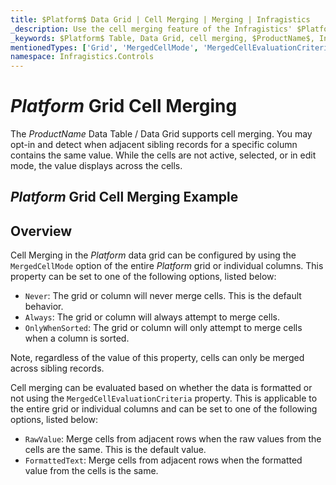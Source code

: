 ```yaml
---
title: $Platform$ Data Grid | Cell Merging | Merging | Infragistics
_description: Use the cell merging feature of the Infragistics' $Platform$ data grid to join cells with duplicate values.
_keywords: $Platform$ Table, Data Grid, cell merging, $ProductName$, Infragistics
mentionedTypes: ['Grid', 'MergedCellMode', 'MergedCellEvaluationCriteria']
namespace: Infragistics.Controls
---
```


# $Platform$ Grid Cell Merging

The $ProductName$ Data Table / Data Grid supports cell merging. You may opt-in and detect when adjacent sibling records for a specific column contains the same value. While the cells are not active, selected, or in edit mode, the value displays across the cells.

## $Platform$ Grid Cell Merging Example

<code-view style="height: 600px"
           data-demos-base-url="{environment:dvDemosBaseUrl}"
           iframe-src="{environment:dvDemosBaseUrl}/grids/data-grid-cell-merging"
           alt="$Platform$ Grid Cell Merging Example"
           github-src="grids/data-grid/cell-merging">
</code-view>

<div class="divider--half"></div>

## Overview

Cell Merging in the $Platform$ data grid can be configured by using the `MergedCellMode` option of the entire $Platform$ grid or individual columns. This property can be set to one of the following options, listed below:

- `Never`: The grid or column will never merge cells. This is the default behavior.
- `Always`: The grid or column will always attempt to merge cells.
- `OnlyWhenSorted`: The grid or column will only attempt to merge cells when a column is sorted.

Note, regardless of the value of this property, cells can only be merged across sibling records.

Cell merging can be evaluated based on whether the data is formatted or not using the `MergedCellEvaluationCriteria` property. This is applicable to the entire grid or individual columns and can be set to one of the following options, listed below:

- `RawValue`: Merge cells from adjacent rows when the raw values from the cells are the same. This is the default value.
- `FormattedText`: Merge cells from adjacent rows when the formatted value from the cells is the same.

<div class="divider--half"></div>